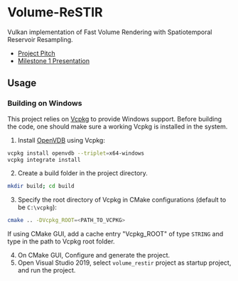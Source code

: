 # Volume-ReSTIR
Vulkan implementation of Fast Volume Rendering with Spatiotemporal Reservoir Resampling.

- [Project Pitch](https://github.com/TheSmokeyGuys/Volume-ReSTIR-Vulkan/blob/main/docs/CIS%20565%20Final%20project%20pitch.pdf)
- [Milestone 1 Presentation](https://github.com/TheSmokeyGuys/Volume-ReSTIR-Vulkan/blob/UserRYang-patch-1/docs/CIS%20565%20Milestone1.pdf)

## Usage
### Building on Windows
This project relies on [Vcpkg](https://github.com/microsoft/vcpkg) to provide Windows support. Before building the code, one should make sure a working Vcpkg is installed in the system.

1. Install [OpenVDB](https://www.openvdb.org/) using Vcpkg:

```bash
vcpkg install openvdb --triplet=x64-windows
vcpkg integrate install
```

2. Create a build folder in the project directory.

```bash
mkdir build; cd build
```

3. Specify the root directory of Vcpkg in CMake configurations (default to be `C:\vcpkg`):

```bash
cmake .. -DVcpkg_ROOT=<PATH_TO_VCPKG>
```
If using CMake GUI, add a cache entry "Vcpkg_ROOT" of type `STRING` and type in the path to Vcpkg root folder.

4. On CMake GUI, Configure and generate the project.
5. Open Visual Studio 2019, select `volume_restir` project as startup project, and run the project.
